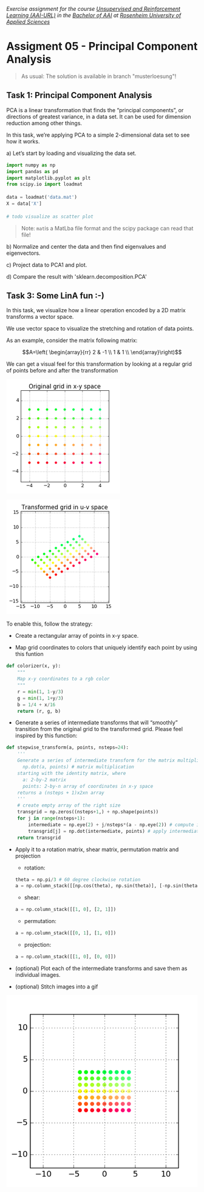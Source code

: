 _Exercise assignment for the course [Unsupervised and Reinforcement Learning (AAI-URL)](https://inf-git.fh-rosenheim.de/aai-url/hsro-aai-url-github-io) in the [Bachelor of AAI](https://www.th-rosenheim.de/en/technology/computer-science-mathematics/applied-artificial-intelligence-bachelors-degree) at [Rosenheim University of Applied Sciences](http://www.th-rosenheim.de)_

# Assigment 05 - Principal Component Analysis

> As usual: The solution is available in branch "musterloesung"!

## Task 1: Principal Component Analysis

PCA is a linear transformation that finds the “principal components”, or directions of greatest variance, in a data set. It can be used for dimension reduction among other things. 

In this task, we’re applying PCA to a simple 2-dimensional data set to see how it works. 


a) Let’s start by loading and visualizing the data set.

```python
import numpy as np 
import pandas as pd 
import matplotlib.pyplot as plt 
from scipy.io import loadmat

data = loadmat('data.mat') 
X = data['X']

# todo visualize as scatter plot
```

>Note: `mat`is a MatLba file format and the scipy package can read that file!

b) Normalize and center the data and then find eigenvalues and eigenvectors.


c) Project data to PCA1 and plot.

d) Compare the result with 'sklearn.decomposition.PCA'

## Task 3: Some LinA fun :-)

In this task, we visualize how a linear operation encoded by a 2D matrix transforms a vector space. 

We use vector space to visualize the stretching and rotation of data points.

As an example, consider the matrix following matrix:

```math
A=\left( \begin{array}{rr}
2 & -1 \\ 
1 & 1 \\
\end{array}\right)
```
We can get a visual feel for this transformation by looking at a regular grid of points before and after the transformation

![image.png](./image.png)

![image-1.png](./image-1.png)


To enable this, follow the strategy:

- Create a rectangular array of points in x-y space.

- Map grid coordinates to colors that uniquely identify each point by using this funtion
```python
def colorizer(x, y):
    """
    Map x-y coordinates to a rgb color
    """
    r = min(1, 1-y/3)
    g = min(1, 1+y/3)
    b = 1/4 + x/16
    return (r, g, b)
```

- Generate a series of intermediate transforms that will “smoothly” transition from the original grid to the transformed grid. Please feel inspired by this function:
```python
def stepwise_transform(a, points, nsteps=24):
    '''
    Generate a series of intermediate transform for the matrix multiplication
      np.dot(a, points) # matrix multiplication
    starting with the identity matrix, where
      a: 2-by-2 matrix
      points: 2-by-n array of coordinates in x-y space 
    returns a (nsteps + 1)x2xn array
    '''
    # create empty array of the right size
    transgrid = np.zeros((nsteps+1,) + np.shape(points))
    for j in range(nsteps+1):
        intermediate = np.eye(2) + j/nsteps*(a - np.eye(2)) # compute intermediate matrix
        transgrid[j] = np.dot(intermediate, points) # apply intermediate matrix transformation
    return transgrid

```

- Apply it to a rotation matrix, shear matrix, permutation matrix and projection

  - rotation: 
  ```python  
  theta = np.pi/3 # 60 degree clockwise rotation
  a = np.column_stack([[np.cos(theta), np.sin(theta)], [-np.sin(theta), np.cos(theta)]])
  ```

  - shear:
  ```python
  a = np.column_stack([[1, 0], [2, 1]])
  ```

  - permutation:
  ```python
  a = np.column_stack([[0, 1], [1, 0]])
  ```
  
  - projection:
  ```python
  a = np.column_stack([[1, 0], [0, 0]])
  ```

- (optional) Plot each of the intermediate transforms and save them as individual images.
- (optional) Stitch images into a gif

![stepwise-transform.gif](./stepwise-transform.gif)


